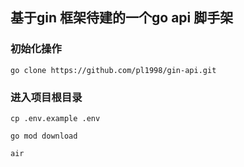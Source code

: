 ## 基于gin 框架待建的一个go api 脚手架




### 初始化操作

```
go clone https://github.com/pl1998/gin-api.git
```

### 进入项目根目录

```
cp .env.example .env

go mod download

air
```


 

